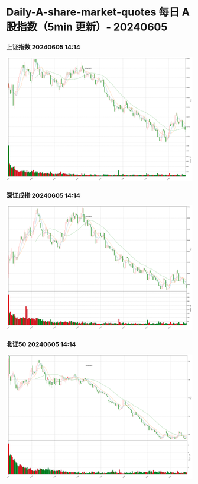 
# Daily-A-share-market-quotes 每日 A 股指数（5min 更新）- 20240605

### 上证指数 20240605 14:14
![](./fig/2024/6/20240605-sh000001.png)

### 深证成指 20240605 14:14
![](./fig/2024/6/20240605-sz399001.png)

### 北证50 20240605 14:14
![](./fig/2024/6/20240605-bj899050.png)
